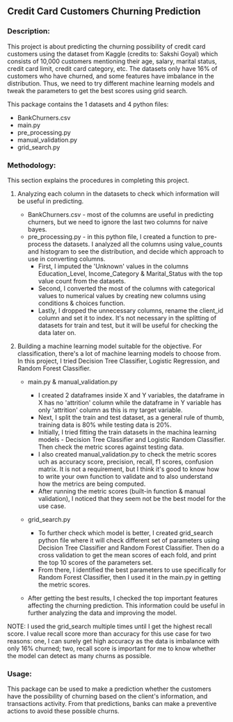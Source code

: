 ## Credit Card Customers Churning Prediction

### Description:
This project is about predicting the churning possibility of credit card customers using the dataset from Kaggle (credits to: Sakshi Goyal) which consists of 10,000 customers mentioning their age, salary, marital status, credit card limit, credit card category, etc.
The datasets only have 16% of customers who have churned, and some features have imbalance in the distribution. Thus, we need to try different machine learning models and tweak the parameters to get the best scores using grid search.

This package contains the 1 datasets and 4 python files:

- BankChurners.csv
- main.py
- pre_processing.py
- manual_validation.py
- grid_search.py

### Methodology:
This section explains the procedures in completing this project.

1. Analyzing each column in the datasets to check which information will be useful in predicting.
    - BankChurners.csv - most of the columns are useful in predicting churners, but we need to ignore the last two columns for naive bayes.
    - pre_processing.py - in this python file, I created a function to pre-process the datasets. I analyzed all the columns using value_counts and histogram to see the distribution, and decide which approach to use in converting columns.
      - First, I imputed the 'Unknown' values in the columns Education_Level, Income_Category & Marital_Status with the top value count from the datasets.
      - Second, I converted the most of the columns with categorical values to numerical values by creating new columns using conditions & choices function.
      - Lastly, I dropped the unnecessary columns, rename the client_id column and set it to index. It's not necessary in the splitting of datasets for train and test, but it will be useful for checking the data later on.
   
2. Building a machine learning model suitable for the objective. For classification, there's a lot of machine learning models to choose from.
   In this project, I tried Decision Tree Classifier, Logistic Regression, and Random Forest Classifier.
   - main.py & manual_validation.py
     - I created 2 dataframes inside X and Y variables, the dataframe in X has no 'attrition' column while the dataframe in Y variable has only 'attrition' column as this is my target variable.
     - Next, I split the train and test dataset, as a general rule of thumb, training data is 80% while testing data is 20%.
     - Initially, I tried fitting the train datasets in the machina learning models - Decision Tree Classifier and Logistic Random Classifier. Then check the metric scores against testing data.
     - I also created manual_validation.py to check the metric scores uch as accuracy score, precision, recall, f1 scores, confusion matrix. It is not a requirement, but I think it's good to know how to write your own function to validate and to also understand how the metrics are being computed.
     - After running the metric scores (built-in function & manual validation), I noticed that they seem not be the best model for the use case.
   - grid_search.py
      - To further check which model is better, I created grid_search python file where it will check different set of parameters using Decision Tree Classifier and Random Forest Classifier. Then do a cross validation to get the mean scores of each fold, and print the top 10 scores of the parameters set.
      - From there, I identified the best parameters to use specifically for Random Forest Classifier, then I used it in the main.py in getting the metric scores.
     
   - After getting the best results, I checked the top important features affecting the churning prediction. This information could be useful in further analyzing the data and improving the model.

NOTE: I used the grid_search multiple times until I get the highest recall score. I value recall score more than accuracy for this use case for two reasons: one, I can surely get high accuracy as the data is imbalance with only 16% churned; two, recall score is important for me to know whether the model can detect as many churns as possible.


### Usage:
This package can be used to make a prediction whether the customers have the possibility of churning based on the client's information, and transactions activity. From that predictions, banks can make a preventive actions to avoid these possible churns. 

